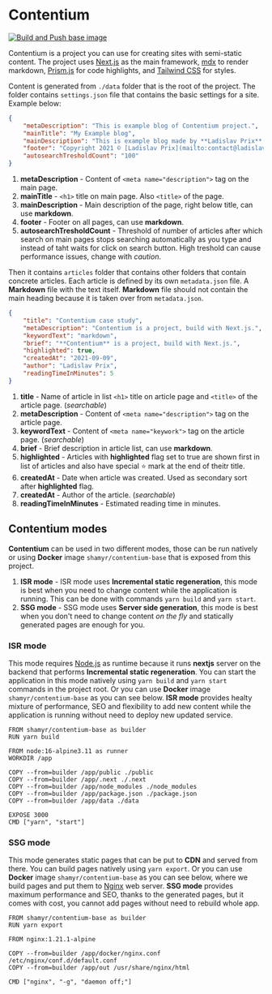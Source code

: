 # Contentium

[![Build and Push base image](https://github.com/prixladi/contentium/actions/workflows/main.yml/badge.svg)](https://github.com/prixladi/contentium/actions/workflows/main.yml)

Contentium is a project you can use for creating sites with semi-static content. The project uses [Next.js](https://nextjs.org/) as the main framework, [mdx](https://mdxjs.com/) to render markdown, [Prism.js](https://prismjs.com/) for code highlights, and [Tailwind CSS](https://tailwindcss.com/) for styles.

Content is generated from `./data` folder that is the root of the project. The folder contains `settings.json` file that contains the basic settings for a site. Example below:

```json
{
    "metaDescription": "This is example blog of Contentium project.",
    "mainTitle": "My Example blog",
    "mainDescription": "This is example blog made by **Ladislav Prix**.",
    "footer": "Copyright 2021 © [Ladislav Prix](mailto:contact@ladislavprix.cz)",
    "autosearchTresholdCount": "100"
}
```

1. **metaDescription** - Content of `<meta name="description">` tag on the main page.
2. **mainTitle** - `<h1>` title on main page. Also `<title>` of the page.
3. **mainDescription** - Main description of the page, right below title, can use **markdown**.
4. **footer** - Footer on all pages, can use **markdown**.
5. **autosearchTresholdCount** - Threshold of number of articles after which search on main pages stops searching automatically as you type and instead of taht waits for click on search button. High treshold can cause performance issues, change with *caution*.

Then it contains `articles` folder that contains other folders that contain concrete articles. Each article is defined by its own `metadata.json` file. A **Markdown** file with the text itself. **Markdown** file should not contain the main heading because it is taken over from `metadata.json`.

```json 
{
    "title": "Contentium case study",
    "metaDescription": "Contentium is a project, build with Next.js.",
    "keywordText": "markdown",
    "brief": "**Contentium** is a project, build with Next.js.",
    "highlighted": true,
    "createdAt": "2021-09-09",
    "author": "Ladislav Prix",
    "readingTimeInMinutes": 5
}
```

1. **title** - Name of article in list `<h1>` title on article page and `<title>` of the article page. (*searchable*)
2. **metaDescription** - Content of `<meta name="description">` tag on the article page.
3. **keywordText** - Content of `<meta name="keywork">` tag on the article page. (*searchable*)
4. **brief** - Brief description in article list, can use **markdown**.
5. **highlighted** - Articles with **highlighted** flag set to true are shown first in list of articles and also have special ⭐ mark at the end of theitr title.
6. **createdAt** - Date when article was created. Used as secondary sort after **highlighted** flag. 
7. **createdAt** - Author of the article. (*searchable*)
8. **readingTimeInMinutes** - Estimated reading time in minutes.

## Contentium modes

**Contentium** can be used in two different modes, those can be run natively or using **Docker** image `shamyr/contentium-base` that is exposed from this project.

1. **ISR mode** - ISR mode uses **Incremental static regeneration**, this mode is best when you need to change content while the application is running. This can be done with commands `yarn build` and `yarn start`.
2. **SSG mode** - SSG mode uses **Server side generation**, this mode is best when you don't need to change content *on the fly* and statically generated pages are enough for you. 

### ISR mode

This mode requires [Node.js](https://nodejs.org/en/) as runtime because it runs **nextjs** server on the backend that performs **Incremental static regeneration**. You can start the application in this mode natively using `yarn build` and `yarn start` commands in the project root. Or you can use **Docker** image `shamyr/contentium-base` as you can see below. **ISR mode** provides healty mixture of performance, SEO and flexibility to add new content while the application is running without need to deploy new updated service.   

```docker
FROM shamyr/contentium-base as builder
RUN yarn build

FROM node:16-alpine3.11 as runner
WORKDIR /app

COPY --from=builder /app/public ./public
COPY --from=builder /app/.next ./.next
COPY --from=builder /app/node_modules ./node_modules
COPY --from=builder /app/package.json ./package.json
COPY --from=builder /app/data ./data

EXPOSE 3000
CMD ["yarn", "start"]
```

### SSG mode

This mode generates static pages that can be put to **CDN** and served from there. You can build pages natively using `yarn export`. Or you can use **Docker** image `shamyr/contentium-base` as you can see below, where we build pages and put them to [Nginx](https://www.nginx.com/) web server. **SSG mode** provides maximum performance and SEO, thanks to the generated pages, but it comes with cost, you cannot add pages without need to rebuild whole app.

```docker
FROM shamyr/contentium-base as builder
RUN yarn export

FROM nginx:1.21.1-alpine

COPY --from=builder /app/docker/nginx.conf /etc/nginx/conf.d/default.conf
COPY --from=builder /app/out /usr/share/nginx/html

CMD ["nginx", "-g", "daemon off;"]
```
